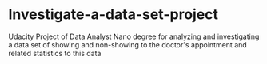 # Investigate-a-data-set-project
Udacity Project of Data Analyst Nano degree for analyzing and investigating a data set of showing and non-showing to the doctor's appointment and related statistics to this data 
